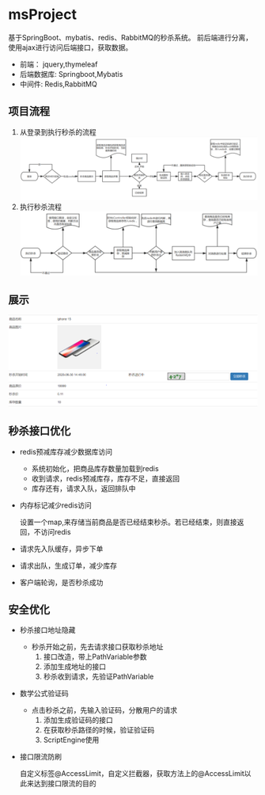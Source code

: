 # msProject
基于SpringBoot、mybatis、redis、RabbitMQ的秒杀系统。 前后端进行分离，使用ajax进行访问后端接口，获取数据。   
-  前端： jquery,thymeleaf
-  后端数据库: Springboot,Mybatis  
-  中间件: Redis,RabbitMQ  


## 项目流程
1. 从登录到执行秒杀的流程
![l1.PNG](./img/lc1.PNG)
2. 执行秒杀流程  
![l2.PNG](./img/lc2.PNG)
## 展示
![xq.PNG](./img/xq.PNG)

## 秒杀接口优化

- redis预减库存减少数据库访问

  - 系统初始化，把商品库存数量加载到redis
  - 收到请求，redis预减库存，库存不足，直接返回 
  - 库存还有，请求入队，返回排队中 

- 内存标记减少redis访问

  设置一个map,来存储当前商品是否已经结束秒杀。若已经结束，则直接返回，不访问redis

- 请求先入队缓存，异步下单

- 请求出队，生成订单，减少库存

- 客户端轮询，是否秒杀成功
## 安全优化

- 秒杀接口地址隐藏

  - 秒杀开始之前，先去请求接口获取秒杀地址
    1. 接口改造，带上PathVariable参数
    2. 添加生成地址的接口
    3. 秒杀收到请求，先验证PathVariable

- 数学公式验证码

  - 点击秒杀之前，先输入验证码，分散用户的请求
    1. 添加生成验证码的接口
    2. 在获取秒杀路径的时候，验证验证码
    3. ScriptEngine使用

- 接口限流防刷

  自定义标签@AccessLimit，自定义拦截器，获取方法上的@AccessLimit以此来达到接口限流的目的
